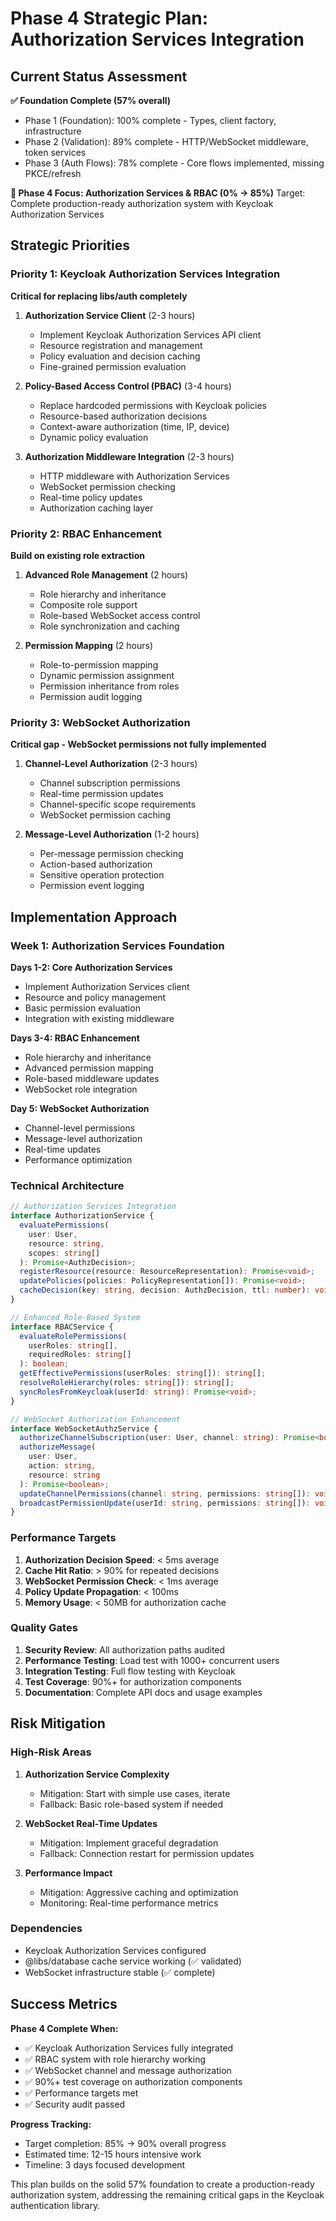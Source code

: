 # Phase 4 Strategic Plan: Authorization Services Integration

## Current Status Assessment

**✅ Foundation Complete (57% overall)**

- Phase 1 (Foundation): 100% complete - Types, client factory, infrastructure
- Phase 2 (Validation): 89% complete - HTTP/WebSocket middleware, token services
- Phase 3 (Auth Flows): 78% complete - Core flows implemented, missing PKCE/refresh

**🎯 Phase 4 Focus: Authorization Services & RBAC (0% → 85%)**
Target: Complete production-ready authorization system with Keycloak Authorization Services

## Strategic Priorities

### Priority 1: Keycloak Authorization Services Integration

**Critical for replacing libs/auth completely**

1. **Authorization Service Client** (2-3 hours)

   - Implement Keycloak Authorization Services API client
   - Resource registration and management
   - Policy evaluation and decision caching
   - Fine-grained permission evaluation

2. **Policy-Based Access Control (PBAC)** (3-4 hours)

   - Replace hardcoded permissions with Keycloak policies
   - Resource-based authorization decisions
   - Context-aware authorization (time, IP, device)
   - Dynamic policy evaluation

3. **Authorization Middleware Integration** (2-3 hours)
   - HTTP middleware with Authorization Services
   - WebSocket permission checking
   - Real-time policy updates
   - Authorization caching layer

### Priority 2: RBAC Enhancement

**Build on existing role extraction**

1. **Advanced Role Management** (2 hours)

   - Role hierarchy and inheritance
   - Composite role support
   - Role-based WebSocket access control
   - Role synchronization and caching

2. **Permission Mapping** (2 hours)
   - Role-to-permission mapping
   - Dynamic permission assignment
   - Permission inheritance from roles
   - Permission audit logging

### Priority 3: WebSocket Authorization

**Critical gap - WebSocket permissions not fully implemented**

1. **Channel-Level Authorization** (2-3 hours)

   - Channel subscription permissions
   - Real-time permission updates
   - Channel-specific scope requirements
   - WebSocket permission caching

2. **Message-Level Authorization** (1-2 hours)
   - Per-message permission checking
   - Action-based authorization
   - Sensitive operation protection
   - Permission event logging

## Implementation Approach

### Week 1: Authorization Services Foundation

**Days 1-2: Core Authorization Services**

- Implement Authorization Services client
- Resource and policy management
- Basic permission evaluation
- Integration with existing middleware

**Days 3-4: RBAC Enhancement**

- Role hierarchy and inheritance
- Advanced permission mapping
- Role-based middleware updates
- WebSocket role integration

**Day 5: WebSocket Authorization**

- Channel-level permissions
- Message-level authorization
- Real-time updates
- Performance optimization

### Technical Architecture

```typescript
// Authorization Services Integration
interface AuthorizationService {
  evaluatePermissions(
    user: User,
    resource: string,
    scopes: string[]
  ): Promise<AuthzDecision>;
  registerResource(resource: ResourceRepresentation): Promise<void>;
  updatePolicies(policies: PolicyRepresentation[]): Promise<void>;
  cacheDecision(key: string, decision: AuthzDecision, ttl: number): void;
}

// Enhanced Role-Based System
interface RBACService {
  evaluateRolePermissions(
    userRoles: string[],
    requiredRoles: string[]
  ): boolean;
  getEffectivePermissions(userRoles: string[]): string[];
  resolveRoleHierarchy(roles: string[]): string[];
  syncRolesFromKeycloak(userId: string): Promise<void>;
}

// WebSocket Authorization Enhancement
interface WebSocketAuthzService {
  authorizeChannelSubscription(user: User, channel: string): Promise<boolean>;
  authorizeMessage(
    user: User,
    action: string,
    resource: string
  ): Promise<boolean>;
  updateChannelPermissions(channel: string, permissions: string[]): void;
  broadcastPermissionUpdate(userId: string, permissions: string[]): void;
}
```

### Performance Targets

1. **Authorization Decision Speed**: < 5ms average
2. **Cache Hit Ratio**: > 90% for repeated decisions
3. **WebSocket Permission Check**: < 1ms average
4. **Policy Update Propagation**: < 100ms
5. **Memory Usage**: < 50MB for authorization cache

### Quality Gates

1. **Security Review**: All authorization paths audited
2. **Performance Testing**: Load test with 1000+ concurrent users
3. **Integration Testing**: Full flow testing with Keycloak
4. **Test Coverage**: 90%+ for authorization components
5. **Documentation**: Complete API docs and usage examples

## Risk Mitigation

### High-Risk Areas

1. **Authorization Service Complexity**

   - Mitigation: Start with simple use cases, iterate
   - Fallback: Basic role-based system if needed

2. **WebSocket Real-Time Updates**

   - Mitigation: Implement graceful degradation
   - Fallback: Connection restart for permission updates

3. **Performance Impact**
   - Mitigation: Aggressive caching and optimization
   - Monitoring: Real-time performance metrics

### Dependencies

- Keycloak Authorization Services configured
- @libs/database cache service working (✅ validated)
- WebSocket infrastructure stable (✅ complete)

## Success Metrics

**Phase 4 Complete When:**

- ✅ Keycloak Authorization Services fully integrated
- ✅ RBAC system with role hierarchy working
- ✅ WebSocket channel and message authorization
- ✅ 90%+ test coverage on authorization components
- ✅ Performance targets met
- ✅ Security audit passed

**Progress Tracking:**

- Target completion: 85% → 90% overall progress
- Estimated time: 12-15 hours intensive work
- Timeline: 3 days focused development

This plan builds on the solid 57% foundation to create a production-ready authorization system, addressing the remaining critical gaps in the Keycloak authentication library.
